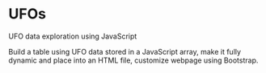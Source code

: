 # UFOs
UFO data exploration using JavaScript

Build a table using UFO data stored in a JavaScript array, make it fully dynamic and place into an HTML file, customize webpage using Bootstrap.